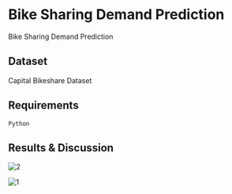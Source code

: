 # Bike Sharing Demand Prediction
 Bike Sharing Demand Prediction
 
 ## Dataset
Capital Bikeshare Dataset

## Requirements
`Python`

## Results & Discussion
![2](https://user-images.githubusercontent.com/64839751/93004460-7608e900-f547-11ea-818a-b9c21f4259b9.png)

![1](https://user-images.githubusercontent.com/64839751/93004461-76a17f80-f547-11ea-826a-7ca0a121fcd0.png)
